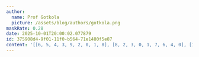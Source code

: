 ```yaml
---
author:
  name: Prof Gotkola
  picture: /assets/blog/authors/gotkola.png
maskRate: 0.28
date: 2025-10-01T20:00:02.077879
id: 375908d4-9f01-11f0-b564-71e1480f5e87
content: '[[6, 5, 4, 3, 9, 2, 0, 1, 8], [8, 2, 3, 0, 1, 7, 6, 4, 0], [1, 9, 0, 0, 0, 4, 3, 5, 2], [2, 8, 0, 6, 7, 9, 0, 3, 4], [7, 4, 6, 0, 3, 5, 0, 8, 1], [9, 3, 5, 0, 0, 0, 2, 6, 7], [4, 0, 0, 9, 2, 3, 0, 7, 0], [5, 1, 9, 7, 8, 0, 4, 2, 0], [3, 7, 2, 0, 5, 1, 0, 0, 6]]'
---
```


